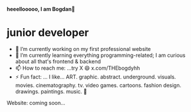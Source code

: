 **heeellooooo, I am Bogdan👋**

# junior developer

- 🔭 I’m currently working on my first professional website
- 🌱 I’m currently learning everything programming-related; I am curious about all that's frontend & backend
- 📫 How to reach me: ...try X 😄 x.com/THEbogdyhh
- ⚡ Fun fact: ... I like... ART. graphic. abstract. underground. visuals. movies. cinematography. tv. video games. cartoons. fashion design. drawings. paintings. music. 👀


Website: coming soon...


